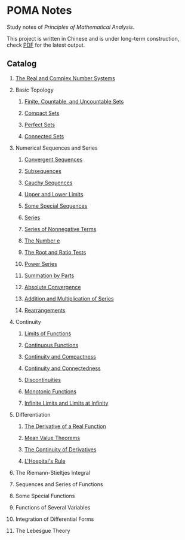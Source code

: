 # POMA Notes

Study notes of _Principles of Mathematical Analysis_.

This project is written in Chinese and is under long-term construction, check [PDF](./out/poma-notes.pdf) for the latest output.

## Catalog

1. [The Real and Complex Number Systems](./Ch01%20The%20Real%20and%20Complex%20Number%20Systems/The%20Real%20and%20Complex%20Number%20Systems.tex)

1. Basic Topology

   1. [Finite, Countable, and Uncountable Sets](./Ch02%20Basic%20Topology/Sec01%20Finite%2C%20Countable%2C%20and%20Uncountable%20Sets.tex)

   1. [Compact Sets](./Ch02%20Basic%20Topology/Sec02%20Compact%20Sets.tex)

   1. [Perfect Sets](./Ch02%20Basic%20Topology/Sec03%20Perfect%20Sets.tex)

   1. [Connected Sets](./Ch02%20Basic%20Topology/Sec04%20Connected%20Sets.tex)

1. Numerical Sequences and Series

   1. [Convergent Sequences](./Ch03%20Numerical%20Sequences%20and%20Series/Sec01%20Convergent%20Sequences.tex)

   1. [Subsequences](./Ch03%20Numerical%20Sequences%20and%20Series/Sec02%20Subsequences.tex)

   1. [Cauchy Sequences](./Ch03%20Numerical%20Sequences%20and%20Series/Sec03%20Cauchy%20Sequences.tex)

   1. [Upper and Lower Limits](./Ch03%20Numerical%20Sequences%20and%20Series/Sec04%20Upper%20and%20Lower%20Limits.tex)

   1. [Some Special Sequences](./Ch03%20Numerical%20Sequences%20and%20Series/Sec05%20Some%20Special%20Sequences.tex)

   1. [Series](./Ch03%20Numerical%20Sequences%20and%20Series/Sec06%20Series.tex)

   1. [Series of Nonnegative Terms](./Ch03%20Numerical%20Sequences%20and%20Series/Sec07%20Series%20of%20Nonnegative%20Terms.tex)

   1. [The Number e](./Ch03%20Numerical%20Sequences%20and%20Series/Sec08%20The%20Number%20e.tex)

   1. [The Root and Ratio Tests](./Ch03%20Numerical%20Sequences%20and%20Series/Sec09%20The%20Root%20and%20Ratio%20Tests.tex)

   1. [Power Series](./Ch03%20Numerical%20Sequences%20and%20Series/Sec10%20Power%20Series.tex)

   1. [Summation by Parts](./Ch03%20Numerical%20Sequences%20and%20Series/Sec11%20Summation%20by%20Parts.tex)

   1. [Absolute Convergence](./Ch03%20Numerical%20Sequences%20and%20Series/Sec12%20Absolute%20Convergence.tex)

   1. [Addition and Multiplication of Series](./Ch03%20Numerical%20Sequences%20and%20Series/Sec13%20Addition%20and%20Multiplication%20of%20Series.tex)

   1. [Rearrangements](./Ch03%20Numerical%20Sequences%20and%20Series/Sec14%20Rearrangements.tex)

1. Continuity

   1. [Limits of Functions](./Ch04%20Continuity/Sec01%20Limits%20of%20Functions.tex)

   1. [Continuous Functions](./Ch04%20Continuity/Sec02%20Continuous%20Functions.tex)

   1. [Continuity and Compactness](./Ch04%20Continuity/Sec03%20Continuity%20and%20Compactness.tex)

   1. [Continuity and Connectedness](./Ch04%20Continuity/Sec04%20Continuity%20and%20Connectedness.tex)

   1. [Discontinuities](./Ch04%20Continuity/Sec05%20Discontinuities.tex)

   1. [Monotonic Functions](./Ch04%20Continuity/Sec06%20Monotonic%20Functions.tex)

   1. [Infinite Limits and Limits at Infinity](./Ch04%20Continuity/Sec07%20Infinite%20Limits%20and%20Limits%20at%20Infinity.tex)

1. Differentiation

   1. [The Derivative of a Real Function](./Ch05%20Differentiation/Sec01%20The%20Derivative%20of%20a%20Real%20Function.tex)

   1. [Mean Value Theorems](/Ch05%20Differentiation/Sec02%20Mean%20Value%20Theorems.tex)

   1. [The Continuity of Derivatives](./Ch05%20Differentiation/Sec03%20The%20Continuity%20of%20Derivatives.tex)

   1. [L'Hospital's Rule](./Ch05%20Differentiation/Sec04%20L'Hospital's%20Rule.tex)

   <!-- 1. [Derivatives of Higher Order](./Ch05%20Differentiation/Sec05%20Derivatives%20of%20Higher%20Order.tex)

   1. [Taylor's Theorem](./Ch05%20Differentiation/Sec06%20Taylor's%20Theorem.tex)

   1. [Differentiation of Vector-valued Functions](./Ch05%20Differentiation/Sec07%20Differentiation%20of%20Vector-valued%20Functions.tex) -->

1. The Riemann-Stieltjes Integral

   <!-- 1. [Discussion of Main Problem](./Ch06%20The%20Riemann-Stieltjes%20Integral/Sec01%20Discussion%20of%20Main%20Problem.tex)

   1. [Uniform Convergence](./Ch06%20The%20Riemann-Stieltjes%20Integral/Sec02%20Uniform%20Convergence.tex)

   1. [Uniform Convergence and Continuity](./Ch06%20The%20Riemann-Stieltjes%20Integral/Sec03%20Uniform%20Convergence%20and%20Continuity.tex)

   1. [Uniform Convergence and Integration](./Ch06%20The%20Riemann-Stieltjes%20Integral/Sec04%20Uniform%20Convergence%20and%20Integration.tex)

   1. [Uniform Convergence and Differentiation](./Ch06%20The%20Riemann-Stieltjes%20Integral/Sec05%20Uniform%20Convergence%20and%20Differentiation.tex)

   1. [Equicontinuous Families of Functions](./Ch06%20The%20Riemann-Stieltjes%20Integral/Sec06%20Equicontinuous%20Families%20of%20Functions.tex)

   1. [The Stone-Weierstrass Theorem](./Ch06%20The%20Riemann-Stieltjes%20Integral/Sec07%20The%20Stone-Weierstrass%20Theorem.tex) -->

1. Sequences and Series of Functions

   <!-- 1. [Discussion of Main Problem](./Ch07%20Sequences%20and%20Series%20of%20Functions/Sec01%20Discussion%20of%20Main%20Problem.tex)

   1. [Uniform Convergence](./Ch07%20Sequences%20and%20Series%20of%20Functions/Sec02%20Uniform%20Convergence.tex)

   1. [Uniform Convergence and Continuity](./Ch07%20Sequences%20and%20Series%20of%20Functions/Sec03%20Uniform%20Convergence%20and%20Continuity.tex)

   1. [Uniform Convergence and Integration](./Ch07%20Sequences%20and%20Series%20of%20Functions/Sec04%20Uniform%20Convergence%20and%20Integration.tex)

   1. [Uniform Convergence and Differentiation](./Ch07%20Sequences%20and%20Series%20of%20Functions/Sec05%20Uniform%20Convergence%20and%20Differentiation.tex)

   1. [Equicontinuous Families of Functions](./Ch07%20Sequences%20and%20Series%20of%20Functions/Sec06%20Equicontinuous%20Families%20of%20Functions.tex)

   1. [The Stone-Weierstrass Theorem](./Ch07%20Sequences%20and%20Series%20of%20Functions/Sec07%20The%20Stone-Weierstrass%20Theorem.tex) -->

1. Some Special Functions

   <!-- 1. [Power Series](./Ch08%20Some%20Special%20Functions/Sec01%20Power%20Series.tex)

   1. [The Exponential and Logarithmic Functions](./Ch08%20Some%20Special%20Functions/Sec02%20The%20Exponential%20and%20Logarithmic%20Functions.tex)

   1. [The Trigonometric Functions](./Ch08%20Some%20Special%20Functions/Sec03%20The%20Trigonometric%20Functions.tex)

   1. [The Algebraic Completeness of the Complex Field](./Ch08%20Some%20Special%20Functions/Sec04%20The%20Algebraic%20Completeness%20of%20the%20Complex%20Field.tex)

   1. [Fourier Series](./Ch08%20Some%20Special%20Functions/Sec05%20Fourier%20Series.tex)

   1. [The Gamma Function](./Ch08%20Some%20Special%20Functions/Sec06%20The%20Gamma%20Function.tex) -->

1. Functions of Several Variables

   <!-- 1. [Linear Transformations](./Ch09%20Functions%20of%20Several%20Variables/Sec01%20Linear%20Transformations.tex)

   1. [Differentiation](./Ch09%20Functions%20of%20Several%20Variables/Sec02%20Differentiation.tex)

   1. [The Contraction Principle](./Ch09%20Functions%20of%20Several%20Variables/Sec03%20The%20Contraction%20Principle.tex)

   1. [The Inverse Function Theorem](./Ch09%20Functions%20of%20Several%20Variables/Sec04%20The%20Inverse%20Function%20Theorem.tex)

   1. [The Implicit Function Theorem](./Ch09%20Functions%20of%20Several%20Variables/Sec05%20The%20Implicit%20Function%20Theorem.tex)

   1. [The Rank Theorem](./Ch09%20Functions%20of%20Several%20Variables/Sec06%20The%20Rank%20Theorem.tex)

   1. [Determinants](./Ch09%20Functions%20of%20Several%20Variables/Sec07%20Determinants.tex)

   1. [Derivatives of Higher Order](./Ch09%20Functions%20of%20Several%20Variables/Sec08%20Derivatives%20of%20Higher%20Order.tex)

   1. [Differentiation of Integrals](./Ch09%20Functions%20of%20Several%20Variables/Sec09%20Differentiation%20of%20Integrals.tex); -->

1. Integration of Differential Forms

   <!-- 1. [Integration](./Ch10%20Integration%20of%20Differential%20Forms/Sec01%20Integration.tex)

   1. [Primitive Mappings](./Ch10%20Integration%20of%20Differential%20Forms/Sec02%20Primitive%20Mappings.tex)

   1. [Partitions of Unity](./Ch10%20Integration%20of%20Differential%20Forms/Sec03%20Partitions%20of%20Unity.tex)

   1. [Change of Variables](./Ch10%20Integration%20of%20Differential%20Forms/Sec04%20Change%20of%20Variables.tex)

   1. [Differential Forms](./Ch10%20Integration%20of%20Differential%20Forms/Sec05%20Differential%20Forms.tex)

   1. [Simplexes and Chains](./Ch10%20Integration%20of%20Differential%20Forms/Sec06%20Simplexes%20and%20Chains.tex)

   1. [Stokes' Theorem](./Ch10%20Integration%20of%20Differential%20Forms/Sec07%20Stokes'%20Theorem.tex)

   1. [Closed Forms and Exact Forms](./Ch10%20Integration%20of%20Differential%20Forms/Sec08%20Closed%20Forms%20and%20Exact%20Forms.tex)

   1. [Vector Analysis](./Ch10%20Integration%20of%20Differential%20Forms/Sec09%20Vector%20Analysis.tex) -->

1. The Lebesgue Theory

   <!-- 1. [Set Functions](./Ch11%20The%20Lebesgue%20Theory/Sec01%20Set%20Functions.tex)

   1. [Construction of the Lebesgue Measure](./Ch11%20The%20Lebesgue%20Theory/Sec02%20Construction%20of%20the%20Lebesgue%20Measure.tex)

   1. [Measure Spaces](./Ch11%20The%20Lebesgue%20Theory/Sec03%20Measure%20Spaces.tex)

   1. [Measurable Functions](./Ch11%20The%20Lebesgue%20Theory/Sec04%20Measurable%20Functions.tex)

   1. [Simple Functions](./Ch11%20The%20Lebesgue%20Theory/Sec05%20Simple%20Functions.tex)

   1. [Integration](./Ch11%20The%20Lebesgue%20Theory/Sec06%20Integration.tex)

   1. [Comparison with the Riemann Integral](./Ch11%20The%20Lebesgue%20Theory/Sec07%20Comparison%20with%20the%20Riemann%20Integral.tex)

   1. [Integration of Complex Functions](./Ch11%20The%20Lebesgue%20Theory/Sec08%20Integration%20of%20Complex%20Functions.tex)

   1. [Functions of Class L2](./Ch11%20The%20Lebesgue%20Theory/Sec09%20Functions%20of%20Class%20L2.tex) -->

